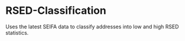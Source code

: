 # RSED-Classification
Uses the latest SEIFA data to classify addresses into low and high RSED statistics.
